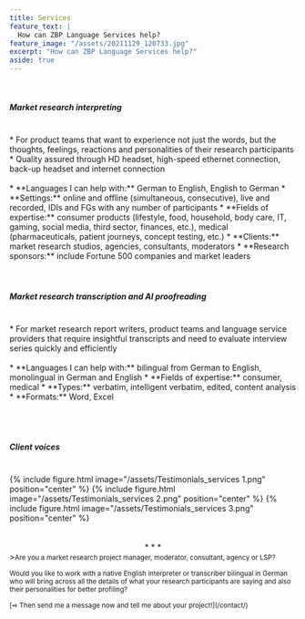 ```yaml
---
title: Services
feature_text: |
  How can ZBP Language Services help?
feature_image: "/assets/20211129_120733.jpg"
excerpt: "How can ZBP Language Services help?"
aside: true
---
```


<br>
<h5>Market research interpreting</h5>
<br>
* For product teams that want to experience not just the words, but the thoughts, feelings, reactions and personalities of their research participants
* Quality assured through HD headset, high-speed ethernet connection, back-up headset and internet connection
<br><br>
* **Languages I can help with:** German to English, English to German
* **Settings:** online and offline (simultaneous, consecutive), live and recorded, IDIs and FGs with any number of participants
* **Fields of expertise:** consumer products (lifestyle, food, household, body care, IT, gaming, social media, third sector, finances, etc.), medical (pharmaceuticals, patient journeys, concept testing, etc.)
* **Clients:** market research studios, agencies, consultants, moderators
* **Research sponsors:** include Fortune 500 companies and market leaders
<br><br><br>
<h5>Market research transcription and AI proofreading</h5>
<br>
* For market research report writers, product teams and language service providers that require insightful transcripts and need to evaluate interview series quickly and efficiently
<br><br>
* **Languages I can help with:** bilingual from German to English, monolingual in German and English
* **Fields of expertise:** consumer, medical
* **Types:** verbatim, intelligent verbatim, edited, content analysis
* **Formats:** Word, Excel
<br><br><br><br>

<h5>Client voices</h5>
<br>
{% include figure.html image="/assets/Testimonials_services 1.png" position="center" %}
{% include figure.html image="/assets/Testimonials_services 2.png" position="center" %}
{% include figure.html image="/assets/Testimonials_services 3.png" position="center" %}
<br><br><br>
<center>* * *</center>
><small>Are you a market research project manager, moderator, consultant, agency or LSP?<br><br>Would you like to work with a native English interpreter or transcriber bilingual in German who will bring across all the details of what your research participants are saying and also their personalities for better profiling?<br><br>[➺ Then send me a message now and tell me about your project!](/contact/)</small>

<br>